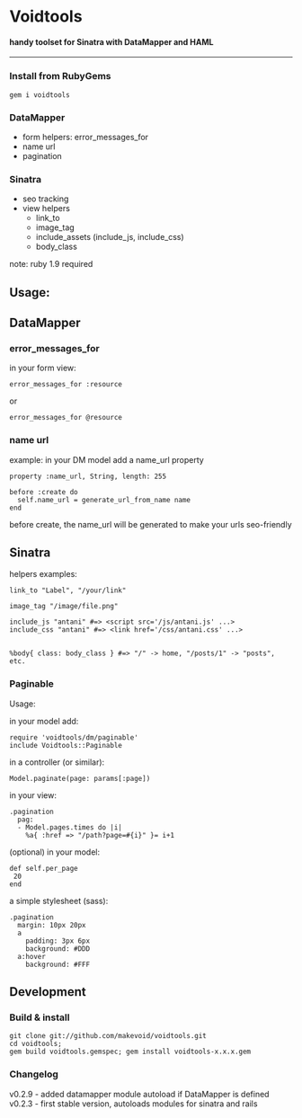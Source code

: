 # Voidtools
#### handy toolset for Sinatra with DataMapper and HAML

---

### Install from RubyGems

    gem i voidtools
   

### DataMapper
- form helpers: error_messages_for
- name url
- pagination

### Sinatra
- seo tracking
- view helpers
  - link_to
  - image_tag
  - include_assets (include_js, include_css)
  - body_class
  
note: ruby 1.9 required

## Usage:

## DataMapper
### error_messages_for

in your form view:

    error_messages_for :resource

or 

    error_messages_for @resource

### name url

example: in your DM model add a name_url property

    property :name_url, String, length: 255
    
    before :create do
      self.name_url = generate_url_from_name name
    end

before create, the name_url will be generated to make your urls seo-friendly


## Sinatra

helpers examples:

    link_to "Label", "/your/link"

    image_tag "/image/file.png"

    include_js "antani" #=> <script src='/js/antani.js' ...>
    include_css "antani" #=> <link href='/css/antani.css' ...>

    
    %body{ class: body_class } #=> "/" -> home, "/posts/1" -> "posts", etc.


### Paginable

Usage:
    
in your model add:  
    
    require 'voidtools/dm/paginable'
    include Voidtools::Paginable

in a controller (or similar):
        
    Model.paginate(page: params[:page])

in your view:

    .pagination
      pag:
      - Model.pages.times do |i|
        %a{ :href => "/path?page=#{i}" }= i+1

(optional) in your model: 

    def self.per_page
     20
    end

a simple stylesheet (sass):

    .pagination
      margin: 10px 20px
      a
        padding: 3px 6px
        background: #DDD
      a:hover
        background: #FFF

## Development

### Build & install


    git clone git://github.com/makevoid/voidtools.git
    cd voidtools;
    gem build voidtools.gemspec; gem install voidtools-x.x.x.gem


### Changelog

v0.2.9 - added datamapper module autoload if DataMapper is defined
v0.2.3 - first stable version, autoloads modules for sinatra and rails
